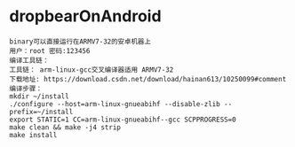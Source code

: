 # dropbearOnAndroid
	binary可以直接运行在ARMV7-32的安卓机器上
	用户：root 密码:123456
	编译工具链：
	工具链： arm-linux-gcc交叉编译器适用 ARMV7-32 
	下载地址: https://download.csdn.net/download/hainan613/10250099#comment
	编译步骤：
	mkdir ~/install
	./configure --host=arm-linux-gnueabihf --disable-zlib --prefix=~/install
	export STATIC=1 CC=arm-linux-gnueabihf--gcc SCPPROGRESS=0 
	make clean && make -j4 strip
	make install


